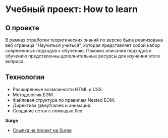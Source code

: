 # Учебный проект: How to learn

## О проекте
В рамках отработки теоритических знаний по верске была реализована веб страница "Научиться учиться", которая представляет собой набор современных подходов к обучению. Помимо описания подходов к обучению предствленны дополнительные ресурсы для изучения этого вопроса. 

## Технологии
- Расширенные возможности HTML и CSS.
- Методология БЭМ.
- Файловая структура по правилам Nested БЭМ.
- Директива @keyframes и анимация.
- Создание сеток с помощью flex.

**Surge**
* [Ссылка на проект на Surge](https://how_to_learn.surge.sh/)
